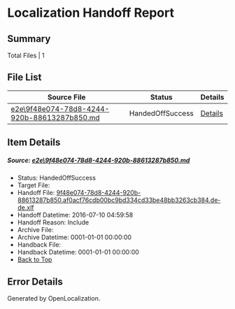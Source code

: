 # <a name='report-top'></a> Localization Handoff Report

## Summary
 Total Files | 1

## File List
 Source File | Status | Details 
 ----------- | ------ | ------- 
 [e2e\9f48e074-78d8-4244-920b-88613287b850.md](https://github.com/OpenLocalizationTestOrg/oltest/blob/238098cf862f9f59d36442a868bfb92c758701c1/e2e/9f48e074-78d8-4244-920b-88613287b850.md) | HandedOffSuccess | [Details](#e040a401af8b831dd80adafad3b0034b92a4d9d01)

## Item Details
##### <a name='e040a401af8b831dd80adafad3b0034b92a4d9d01'></a> Source: [e2e\9f48e074-78d8-4244-920b-88613287b850.md](https://github.com/OpenLocalizationTestOrg/oltest/blob/238098cf862f9f59d36442a868bfb92c758701c1/e2e/9f48e074-78d8-4244-920b-88613287b850.md)
* Status: HandedOffSuccess
* Target File: 
* Handoff File: [9f48e074-78d8-4244-920b-88613287b850.af0acf76cdb00bc9bd334cd33be48bb3263cb384.de-de.xlf](https://github.com/OpenLocalizationTestOrg/olhandoff-e2e/blob/2ca3b2f2c6d654cca2a65579d0d71caa874c4259/ol-handoff/OpenLocalizationTestOrg/oltest-dede-fly/ci/ht/9f48e074-78d8-4244-920b-88613287b850.af0acf76cdb00bc9bd334cd33be48bb3263cb384.de-de.xlf)
* Handoff Datetime: 2016-07-10 04:59:58
* Handoff Reason: Include
* Archive File: 
* Archive Datetime: 0001-01-01 00:00:00
* Handback File: 
* Handback Datetime: 0001-01-01 00:00:00
* [Back to Top](#report-top)


## Error Details

Generated by OpenLocalization.
